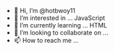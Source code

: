 - 👋 Hi, I’m @hotbwoy11
- 👀 I’m interested in ... JavaScript 
- 🌱 I’m currently learning ... HTML
- 💞️ I’m looking to collaborate on ...
- 📫 How to reach me ...

<!---
hotbwoy11/hotbwoy11 is a ✨ special ✨ repository because its `README.md` (this file) appears on your GitHub profile.
You can click the Preview link to take a look at your changes.
--->
